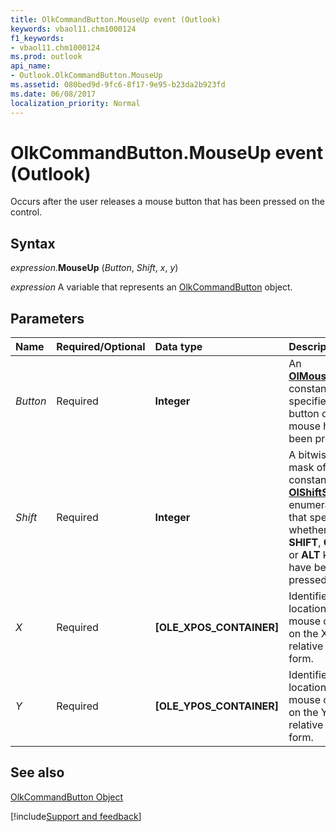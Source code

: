 ```yaml
---
title: OlkCommandButton.MouseUp event (Outlook)
keywords: vbaol11.chm1000124
f1_keywords:
- vbaol11.chm1000124
ms.prod: outlook
api_name:
- Outlook.OlkCommandButton.MouseUp
ms.assetid: 080bed9d-9fc6-8f17-9e95-b23da2b923fd
ms.date: 06/08/2017
localization_priority: Normal
---
```



# OlkCommandButton.MouseUp event (Outlook)

Occurs after the user releases a mouse button that has been pressed on the control.


## Syntax

_expression_.**MouseUp** (_Button_, _Shift_, _x_, _y_)

_expression_ A variable that represents an [OlkCommandButton](Outlook.OlkCommandButton.md) object.


## Parameters



|Name|Required/Optional|Data type|Description|
|:-----|:-----|:-----|:-----|
| _Button_|Required| **Integer**|An  **[OlMouseButton](Outlook.OlMouseButton.md)** constant that specifies which button on the mouse has been pressed.|
| _Shift_|Required| **Integer**|A bitwise-OR mask of constants in the  **[OlShiftState](Outlook.OlShiftState.md)** enumeration that specifies whether the **SHIFT**,  **CTRL**, or  **ALT** keys have been pressed.|
| _X_|Required| **[OLE_XPOS_CONTAINER]**|Identifies the location of the mouse cursor on the X-axis relative to the form.|
| _Y_|Required| **[OLE_YPOS_CONTAINER]**|Identifies the location of the mouse cursor on the Y-axis relative to the form.|

## See also


[OlkCommandButton Object](Outlook.OlkCommandButton.md)

[!include[Support and feedback](~/includes/feedback-boilerplate.md)]